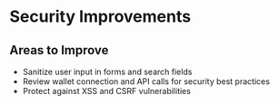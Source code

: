 # Security Improvements

## Areas to Improve
- Sanitize user input in forms and search fields
- Review wallet connection and API calls for security best practices
- Protect against XSS and CSRF vulnerabilities
